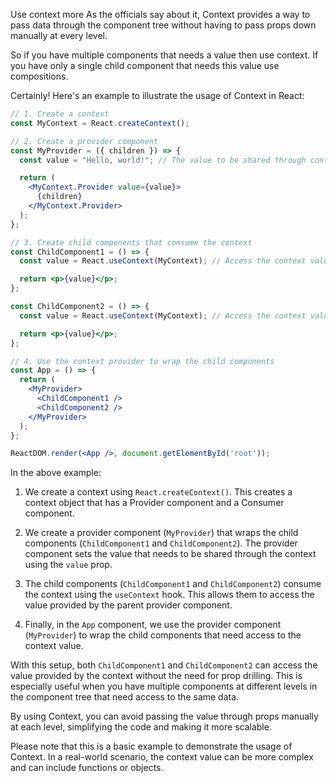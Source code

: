 Use context more
As the officials say about it, Context provides a way to pass data through the component tree without having to pass props down manually at every level.

So if you have multiple components that needs a value then use context. If you have only a single child component that needs this value use compositions.

Certainly! Here's an example to illustrate the usage of Context in React:

```jsx
// 1. Create a context
const MyContext = React.createContext();

// 2. Create a provider component
const MyProvider = ({ children }) => {
  const value = "Hello, world!"; // The value to be shared through context

  return (
    <MyContext.Provider value={value}>
      {children}
    </MyContext.Provider>
  );
};

// 3. Create child components that consume the context
const ChildComponent1 = () => {
  const value = React.useContext(MyContext); // Access the context value

  return <p>{value}</p>;
};

const ChildComponent2 = () => {
  const value = React.useContext(MyContext); // Access the context value

  return <p>{value}</p>;
};

// 4. Use the context provider to wrap the child components
const App = () => {
  return (
    <MyProvider>
      <ChildComponent1 />
      <ChildComponent2 />
    </MyProvider>
  );
};

ReactDOM.render(<App />, document.getElementById('root'));
```

In the above example:

1. We create a context using `React.createContext()`. This creates a context object that has a Provider component and a Consumer component.

2. We create a provider component (`MyProvider`) that wraps the child components (`ChildComponent1` and `ChildComponent2`). The provider component sets the value that needs to be shared through the context using the `value` prop.

3. The child components (`ChildComponent1` and `ChildComponent2`) consume the context using the `useContext` hook. This allows them to access the value provided by the parent provider component.

4. Finally, in the `App` component, we use the provider component (`MyProvider`) to wrap the child components that need access to the context value.

With this setup, both `ChildComponent1` and `ChildComponent2` can access the value provided by the context without the need for prop drilling. This is especially useful when you have multiple components at different levels in the component tree that need access to the same data.

By using Context, you can avoid passing the value through props manually at each level, simplifying the code and making it more scalable.

Please note that this is a basic example to demonstrate the usage of Context. In a real-world scenario, the context value can be more complex and can include functions or objects.
